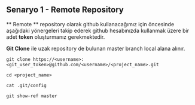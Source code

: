 ## Senaryo 1 - Remote Repository

** Remote ** repository olarak github kullanacağımız için öncesinde aşağıdaki yönergeleri takip ederek github hesabınızda kullanmak üzere bir adet **token** oluşturmanız gerekmektedir.

**Git Clone** ile uzak repository de bulunan master branch  local alana alınır. 
```
git clone https://<username>:<git_user_token>@github.com/<username>/<project_name>.git
```
```
cd <project_name>
```
```
cat .git/config
```
```
git show-ref master
```